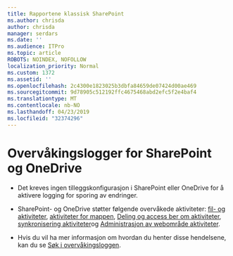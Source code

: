 ```yaml
---
title: Rapportene klassisk SharePoint
ms.author: chrisda
author: chrisda
manager: serdars
ms.date: ''
ms.audience: ITPro
ms.topic: article
ROBOTS: NOINDEX, NOFOLLOW
localization_priority: Normal
ms.custom: 1372
ms.assetid: ''
ms.openlocfilehash: 2c4300e1823025b3dbfa84659de07424d00ae469
ms.sourcegitcommit: 9d78905c512192ffc4675468abd2efc5f2e4baf4
ms.translationtype: MT
ms.contentlocale: nb-NO
ms.lasthandoff: 04/23/2019
ms.locfileid: "32374296"
---
```

# <a name="sharepoint-and-onedrive-audit-logs"></a>Overvåkingslogger for SharePoint og OneDrive

- Det kreves ingen tilleggskonfigurasjon i SharePoint eller OneDrive for å aktivere logging for sporing av endringer.

- SharePoint- og OneDrive støtter følgende overvåkede aktiviteter: [fil- og aktiviteter](https://docs.microsoft.com/office365/securitycompliance/search-the-audit-log-in-security-and-compliance#file-and-page-activities), [aktiviteter for mappen](https://docs.microsoft.com/office365/securitycompliance/search-the-audit-log-in-security-and-compliance#folder-activities), [Deling og access ber om aktiviteter](https://docs.microsoft.com/office365/securitycompliance/search-the-audit-log-in-security-and-compliance#sharing-and-access-request-activities), [synkronisering aktiviteter](https://docs.microsoft.com/office365/securitycompliance/search-the-audit-log-in-security-and-compliance#synchronization-activities)og [Administrasjon av webområde aktiviteter](https://docs.microsoft.com/office365/securitycompliance/search-the-audit-log-in-security-and-compliance#site-administration-activities).

- Hvis du vil ha mer informasjon om hvordan du henter disse hendelsene, kan du se [Søk i overvåkingsloggen](https://docs.microsoft.com/office365/securitycompliance/search-the-audit-log-in-security-and-compliance#search-the-audit-log).